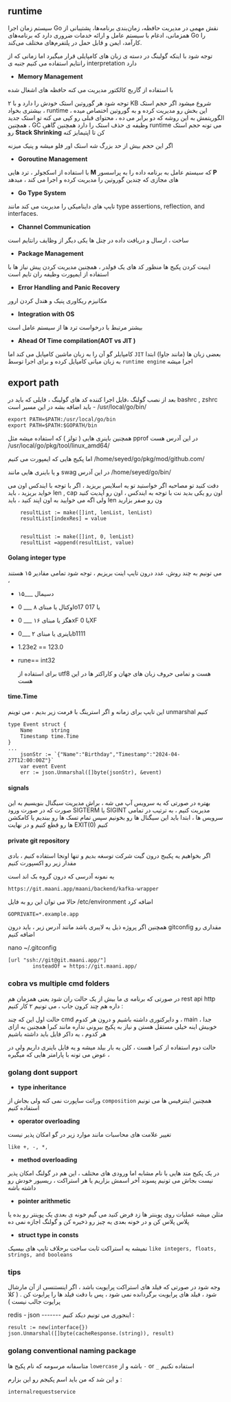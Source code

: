 
## runtime

سیستم زمان اجرا Go نقش مهمی در مدیریت حافظه، زمان‌بندی برنامه‌ها، پشتیبانی از همزمانی، ادغام با سیستم عامل و ارائه خدمات ضروری دارد که برنامه‌های Go را کارآمد، ایمن و قابل حمل در پلتفرم‌های مختلف می‌کند. 

توجه شود با اینکه گولینگ در دسته ی زبان های کامپایلی قرار میگیرد اما زمانی که از رانتایم استفاده می کنیم جنبه ی interpretation دارد
 
- **Memory Management**

با استفاده از گاربج کالکتور مدیریت می کنه حافظه های اشغال شده 

توجه شود هر گوروتین استک خودش را دارد و با ۲ KB شروع میشود اگر حجم استک بیشتری بخواد ، runtime این بخش رو مدیریت کرده و به گوروتین اختصاص میده ، الگوریتمش به این روشه که دو برابر می ده ، محتوای قبلی رو کپی می کنه تو استک جدید ، همچنین GC وظیفه ی حذف استک را دارد همچنین گاهی runtime  می تونه حجم استک رو **Stack Shrinking** کن تا اپتیمایز کنه

اگر این حجم بیش از حد بزرگ شه  استک اور فلو میشه و پنیک میزنه
- **Goroutine Management**

با استفاده از اسکجولر ، ترد هایی **M** که سیستم عامل به برنامه داده را به پراسسور **P** های مجازی که چندین گوروتین را مدیریت کرده و اجرا می کند ، میدهد

- **Go Type System**

تایپ های داینامیکی را مدیریت می کند مانند type assertions, reflection, and interfaces.


- **Channel Communication**

ساخت ، ارسال و دریافت داده در چنل ها یکی دیگر از وظایف رانتایم است

- **Package Management**

اینیت کردن پکیج ها منظور کد های یک فولدر ، همچنین مدیریت کردن پیش نیاز ها با استفاده از ایمپورت  وظیفه ران تایم است

- **Error Handling and Panic Recovery**

مکانیزم ریکاوری پنیک و هندل کردن ارور

- **Integration with OS**

بیشتر مرتبط با درخواست ترد ها از سیستم عامل است

- **Ahead Of Time compilation(AOT  vs JIT )**

 کامپایلر گو آن را به زبان ماشین کامپایل می کند اما `JIT` بعضی زبان ها (مانند جاوا) ابتدا به زبان میانی کامپایل کرده و برای اجرا توسط `runtime engine` اجرا میشه


## export path

بعد از نصب گولنگ ،فایل اجرا کننده کد های گولینگ ،  فایلی که باید در bashrc , zshrc  باید اضافه بشه در این مسیر است - /usr/local/go/bin/



	export PATH=$PATH:/usr/local/go/bin
	export PATH=$PATH:$GOPATH/bin
 
همچنین باینری هایی ( تولز ) که استفاده میشه مثل pprof  در این آدرس هست 
/usr/local/go/pkg/tool/linux_amd64/

اما پکیج هایی که ایمپورت می کنیم 
/home/seyed/go/pkg/mod/github.com/


و یا باینری هایی مانند swag در این آدرس 
/home/seyed/go/bin/


دقت کنید تو مصاحبه اگر خواستید تو یه اسلایس بریزید ، اگر با توجه با ایندکس اون می خواید بریزید ، باید len , cap اون رو یکی بدید نت با توجه به ایندکس ، اون رو آپدیت کنید ولی اگه می خوایید به اون اپند کنید ، باید len ون رو صفر بزارید


		resultList := make([]int, lenList, lenList)
  		resultList[indexRes] = value


		resultList := make([]int, 0, lenList)
  		resultList =append(resultList, value)

    

#### Golang integer type
   می تونیم به چند روش، عدد درون تایپ اینت بریزیم ، توجه شود تمامی مقادیر ۱۵ هستند ، 

+ ۱۵___ دسیمال

+ اوکتال یا مبنای ۸ ___ 0o17 یا 017 

+ هگز یا مبنای ۱۶ ___ 0xF یا 0XF

+ باینری یا مبنای ۲ ___0b1111 

+ 1.23e2 == 123.0

+ rune== int32


  برای استفاده از utf8 هست و تمامی حروف زبان های جهان و کاراکتر ها در این هست
 

#### time.Time
این تایپ برای زمانه و اگر استرینگ با فرمت زیر بدیم ، می توینم unmarshal کنیم
```
type Event struct {
    Name      string
    Timestamp time.Time
}
...
    jsonStr := `{"Name":"Birthday","Timestamp":"2024-04-27T12:00:00Z"}`
    var event Event
    err := json.Unmarshal([]byte(jsonStr), &event)
```
#### signals

بهتره در صورتی که یه سرویس آپ می شه ، براش مدیریت سیگنال بنویسیم به این صورت که در صورت ورود SIGTERM یا SIGINT مدیریت کنیم ، به ترتیب در تمامی سرویس ها ، ابتدا باید این سیگنال ها رو بخونیم  سپس تمام تسک ها رو ببندیم یا کامکشن ها رو قطع کنیم و در نهایت EXIT(0) کنیم 

#### private git repository

اگر بخواهیم یه پکیبج درون گیت شرکت توسغه بدیم و تنها اونجا استفاده کنیم ، بادی مقدار زیر رو اکسپورت کنیم

یه نمونه آدرسی که درون گروه بک اند است
```
https://git.maani.app/maani/backend/kafka-wrapper
```
حالا می توان این رو به فایل /etc/environment اضافه کرد 
```
GOPRIVATE=*.example.app
```

همچنین اگر پروژه ذیل یه لایبری باشد مانند آدرس زیر ، باید درون gitconfig مقداری رو اضافه کنیم


nano ~/.gitconfig


```
[url "ssh://git@git.maani.app/"]
        insteadOf = https://git.maani.app/
```

### cobra vs multiple cmd folders

در صورتی که برنامه ی ما بیش از یک حالت ران شود یعنی همزمان هم rest api http  داره هم چند کرون جاب  ، می تونیم ۲ کار کنیم :

حالت اول این که چند cmd  و دایرکتوری داشته باشیم و درون هر کدوم ، main جدا ، خوبیش اینه خیلی مستقل هستن و نیاز به پکیج بیرونی نداره مانند کبرا همچنین به ازای هر کدوم ، یه داکر فایل باید داشته باشیم

حالت دوم استفاده از کبرا هست ، کلن یه بار بیلد میشه و یه فایل باینری داریم ولی در عوض می تونه با پارامتر هایی که میگیره ، 

### golang dont support

+ **type inheritance**

وراثت ساپورت نمی کنه ولی بجاش از `composition` همچنین اینترفیس ها می تونیم استفاده کنیم


+ **operator overloading**

تغییر علامت های محاسبات مانند موارد زیر در گو امکان پذیر نیست

`like +, -, *,`

+ **method overloading**

در یک پکیج متد هایی با نام مشابه اما ورودی های مختلف ، این هم در گولنگ امکان پذیر نیست بجاش می تونیم پسوند آخر اسمش بزاریم یا هر استراکت ، ریسیور خودش رو داشته باشه

+ **pointer arithmetic**

مثلن میشه عملیات روی پوینتر ها زد فرض کنید می گیم خونه ی بعدی یک پوینتر رو بده یا پلاس پلاس کن و در خونه بعدی یه چیز رو ذخیره کن و گولنگ اجازه نمی ده

+ **struct type in consts**

نمیشه یه استراکت ثابت ساخت برحلاف تایپ های بیسیک `like integers, floats, strings, and booleans` 


### tips


وجه شود در صورتی که فیلد های استراکت پرایویت باشد ، اگر اینستنسی از آن مارشال شود ، فیلد های پرایویت برگردانده نمی شود ، پس با دقت فیلد ها را پرایوت کن . ( کلا پرایوت جالب نیست )

redis - json ------- اینجوری می تونیم دیکد کنیم :



	result := new(interface{})
	json.Unmarshal([]byte(cacheResponse.(string)), result)
 
### golang conventional naming package

متاسفانه مرسومه که نام پکیج ها `lowercase` باشه و از `-` or `_` استفاده نکنیم

و این شد که من باید اسم پکیجم رو این بزارم :

`internalrequestservice`
